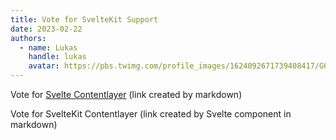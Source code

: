 ```yaml
---
title: Vote for SvelteKit Support
date: 2023-02-22
authors:
  - name: Lukas
    handle: lukas
    avatar: https://pbs.twimg.com/profile_images/1624092671739408417/GGvOzADg_400x400.jpg
---
```


<script context="module">
  import ExternalLink from '$lib/components/ExternalLink.svelte';
</script>

Vote for [Svelte Contentlayer](https://github.com/contentlayerdev/contentlayer/issues/170) (link created by markdown)

Vote for <ExternalLink ariaLabel=" Svelte Contentlayer" href="https://github.com/contentlayerdev/contentlayer/issues/170">SvelteKit Contentlayer</ExternalLink> (link created by Svelte component in markdown)
